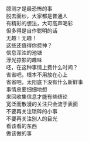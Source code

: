 <p class="has-line-data" data-line-start="2" data-line-end="21">臆测才是最恐怖的事<br>
脱去面纱，大家都是普通人<br>
有精彩的想法，大可高声喝彩<br>
但多得是自作聪明的话<br>
无趣！无趣！<br>
这些还值得你费神？<br>
信息浑浊的池塘<br>
浮光掠影的趣味<br>
呸，在这种事情上费什么时间？<br>
省省吧，根本不用放在心上<br>
省省吧，太阳底下没有什么新鲜事<br>
事情总要细细地想<br>
来回收集信息才能有些结论<br>
宽泛而散漫的关注只会流于表面<br>
不要再关注琐碎的小事<br>
不要再关注别人的目光<br>
看该看的东西<br>
做该做的事<br>

